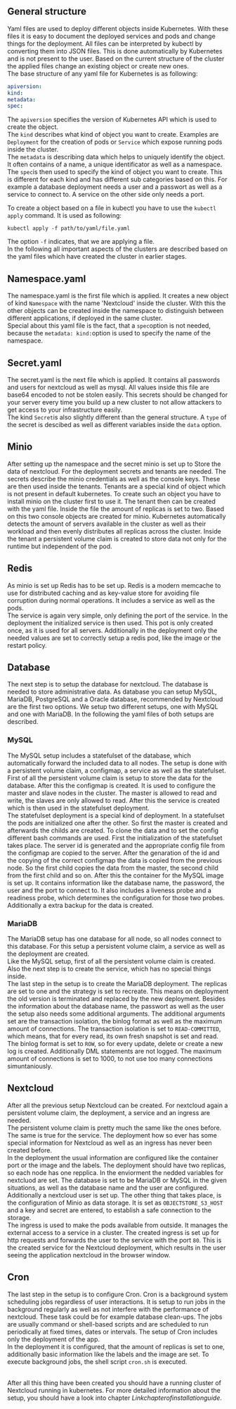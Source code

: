 ## General structure
Yaml files are used to deploy different objects inside Kubernetes. With these files it is easy to document the deployed services and pods and change things for the deployment.
All files can be interpreted by kubectl by converting them into JSON files. This is done automatically by Kubernetes and is not present to the user. Based on the current structure of the cluster the applied files change an existing object or create new ones. <br>
The base structure of any yaml file for Kubernetes is as following:
````yaml
apiversion:
kind:
metadata:
spec:
````
The `apiversion` specifies the version of Kubernetes API which is used to create the object. <br>
The `kind` describes what kind of object you want to create. Examples are `Deployment` for the creation of pods or `Service` which expose running pods inside the cluster. <br>
The `metadata` is describing data which helps to uniquely identify the object. It often contains of a name, a unique identificator as well as a namespace. <br>
The `spec`is then used to specify the kind of object you want to create. This is different for each kind and has different sub categories based on this. For example a database deployment needs a user and a passwort as well as a service to connect to. A service on the other side only needs a port.

To create a object based on a file in kubectl you have to use the `kubectl apply` command. It is used as following: 
````
kubectl apply -f path/to/yaml/file.yaml
````
The option `-f` indicates, that we are applying a file. <br>
In the following all important aspects of the clusters are described based on the yaml files which have created the cluster in earlier stages.

## Namespace.yaml
The namespace.yaml is the first file which is applied. It creates a new object of kind `Namespace` with the name 'Nextcloud' inside the cluster. With this the other objects can be created inside the namespace to distinguish between different applications, if deployed in the same cluster. <br>
Special about this yaml file is the fact, that a `spec`option is not needed, because the `metadata: kind:`option is used to specify the name of the namespace.

## Secret.yaml
The secret.yaml is the next file which is applied. It contains all passwords and users for nextcloud as well as mysql. All values inside this file are base64 encoded to not be stolen easily. 
This secrets should be changed for your server every time you build up a new cluster to not allow attackers to get access to your infrastructure easily. <br>
The kind `Secret`is also slightly different than the general structure. A `type` of the secret is descibed as well as different variables inside the `data` option.

## Minio
After setting up the namespace and the secret minio is set up to Store the data of nextcloud. For the deployment secrets and tenants are needed. The secrets describe the minio credentials as well as the console keys. These are then used inside the tenants. 
Tenants are a special kind of object which is not present in default kubernetes. To create such an object you have to install minio on the cluster first to use it. The tenant then can be created with the yaml file. Inside the file the amount of replicas is set to two. 
Based on this two console objects are created for minio. Kubernetes automatically detects the amount of servers available in the cluster as well as their workload and then evenly distributes all replicas across the cluster. 
Inside the tenant a persistent volume claim is created to store data not only for the runtime but independent of the pod.

## Redis
As minio is set up Redis has to be set up. Redis is a modern memcache to use for distributed caching and as key-value store for avoiding file corruption during normal operations. It includes a service as well as the pods. <br>
The service is again very simple, only defining the port of the service. In the deployment the initialized service is then used. This pot is only created once, as it is used for all servers. Additionally in the deployment only the needed values are set to correctly setup a redis pod, like the image or the restart policy.

## Database
The next step is to setup the database for nextcloud. The database is needed to store administrative data. As database you can setup MySQL, MariaDB, PostgreSQL and a Oracle database, recommended by Nextcloud are the first two options. We setup two different setups, one with MySQL and one with MariaDB. In the following the yaml files of both setups are described.

### MySQL
The MySQL setup includes a statefulset of the database, which automatically forward the included data to all nodes. The setup is done with a persistent volume claim, a configmap, a service as well as the statefulset. <br>
First of all the persistent volume claim is setup to store the data for the database. After this the configmap is created. It is used to configure the master and slave nodes in the cluster. The master is allowed to read and write, the slaves are only allowed to read. After this the service is created which is then used in the statefulset deployment. <br>
The statefulset deployment is a special kind of deployment. In a statefulset the pods are initialized one after the other. So first the master is created and afterwards the childs are created. To clone the data and to set the config different bash commands are used. First the initialization of the statefulset takes place. The server id is generated and the appropriate config file from the configmap are copied to the server. After the genaration of the id and the copying of the correct configmap the data is copied from the previous node. So the first child copies the data from the master, the second child from the first child and so on. After this the container for the MySQL image is set up. It contains information like the database name, the password, the user and the port to connect to. It also includes a liveness probe and a readiness probe, which determines the configuration for those two probes. Additionally a extra backup for the data is created.

### MariaDB
The MariaDB setup has one database for all node, so all nodes connect to this database. For this setup a persistent volume claim, a service as well as the deployment are created. <br>
Like the MySQL setup, first of all the persistent volume claim is created. Also the next step is to create the service, which has no special things inside. <br>
The last step in the setup is to create the MariaDB deployment. The replicas are set to one and the strategy is set to recreate. This means on deployment the old version is terminated and replaced by the new deployment. Besides the information about the database name, the passwort as well as the user the setup also needs some additional arguments. The additional arguments set are the transaction isolation, the binlog format as well as the maximum amount of connections. The transaction isolation is set to `READ-COMMITTED`, which means, that for every read, its own fresh snapshot is set and read. The binlog format is set to `ROW`, so for every update, delete or create a new log is created. Additionally DML statements are not logged. The maximum amount of connections is set to 1000, to not use too many connections simuntaniously.

## Nextcloud
After all the previous setup Nextcloud can be created. For nextcloud again a persistent volume claim, the deployment, a service and an ingress are needed. <br>
The persistent volume claim is pretty much the same like the ones before. The same is true for the service. The deployment how so ever has some special information for Nextcloud as well as an ingress has never been created before. <br>
In the deployment the usual information are configured like the container port or the image and the labels. The deployment should have two replicas, so each node has one repplica. In the enviorment the nedded variables for nextcluod are set. The database is set to be MariaDB or MySQL in the given situations, as well as the database name and the user are configured. Additionally a nextcloud user is set up. The other thing that takes place, is the configuration of Minio as data storage. It is set as `OBJECTSTORE_S3_HOST` and a key and secret are entered, to establish a safe connection to the storage. <br>
The ingress is used to make the pods available from outside. It manages the external access to a service in a cluster. The created ingress is set up for http requests and forwards the user to the service with the port `80`. This is the created service for the Nextcloud deployment, which results in the user seeing the application nextcloud in the browser window.

## Cron
The last step in the setup is to configure Cron. Cron is a background system scheduling jobs regardless of user interactions. It is setup to run jobs in the background regularly as well as not interfere with the performance of nextcloud. These task could be for example database clean-ups. The jobs are usually command or shell-based scripts and are scheduled to run periodically at fixed times, dates or intervals. The setup of Cron includes only the deployment of the app. <br>
In the deployment it is configured, that the amount of replicas is set to one, additionally basic information like the labels and the image are set. To execute background jobs, the shell script `cron.sh` is executed. <br>
<br>

After all this thing have been created you should have a running cluster of Nextcloud running in kubernetes. For more detailed information about the setup, you should have a look into chapter $Link chapter of installation guide$.

